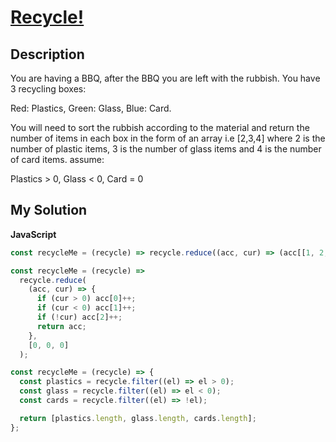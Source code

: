 # [Recycle!](https://www.codewars.com/kata/59fb783bab11f89202001083)

## Description

You are having a BBQ, after the BBQ you are left with the rubbish. You have 3 recycling boxes:

Red: Plastics, Green: Glass, Blue: Card.

You will need to sort the rubbish according to the material and return the number of items in each box in the form of an array i.e [2,3,4] where 2 is the number of plastic items, 3 is the number of glass items and 4 is the number of card items. assume:

Plastics > 0, Glass < 0, Card = 0

## My Solution

**JavaScript**

```js
const recycleMe = (recycle) => recycle.reduce((acc, cur) => (acc[[1, 2, 0][Math.sign(cur) + 1]]++, acc), [0, 0, 0]);
```

```js
const recycleMe = (recycle) =>
  recycle.reduce(
    (acc, cur) => {
      if (cur > 0) acc[0]++;
      if (cur < 0) acc[1]++;
      if (!cur) acc[2]++;
      return acc;
    },
    [0, 0, 0]
  );
```

```js
const recycleMe = (recycle) => {
  const plastics = recycle.filter((el) => el > 0);
  const glass = recycle.filter((el) => el < 0);
  const cards = recycle.filter((el) => !el);

  return [plastics.length, glass.length, cards.length];
};
```